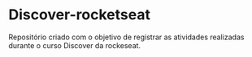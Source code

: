 # Discover-rocketseat
Repositório criado com o objetivo de registrar as atividades realizadas durante o curso Discover da rockeseat. 
